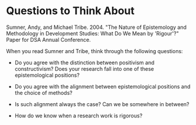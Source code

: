 # Questions to Think About

Sumner, Andy, and Michael Tribe. 2004. "The Nature of Epistemology and Methodology in Development Studies: What Do We Mean by 'Rigour'?" Paper for DSA Annual Conference.

When you read Sumner and Tribe, think through the following questions:

 - Do you agree with the distinction between positivism and constructivism? Does your research fall into one of these epistemological positions?

 - Do you agree with the alignment between epistemological positions and the choice of methods?

 - Is such alignment always the case? Can we be somewhere in between? 

 - How do we know when a research work is rigorous?